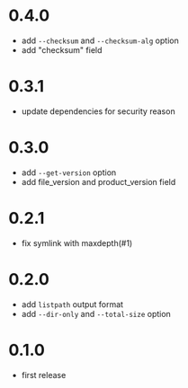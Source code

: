 # 0.4.0

* add `--checksum` and `--checksum-alg` option
* add "checksum" field

# 0.3.1

* update dependencies for security reason

# 0.3.0

* add `--get-version` option
* add file_version and product_version field

# 0.2.1

* fix symlink with maxdepth(#1)

# 0.2.0

* add `listpath` output format
* add `--dir-only` and `--total-size` option

# 0.1.0

* first release
